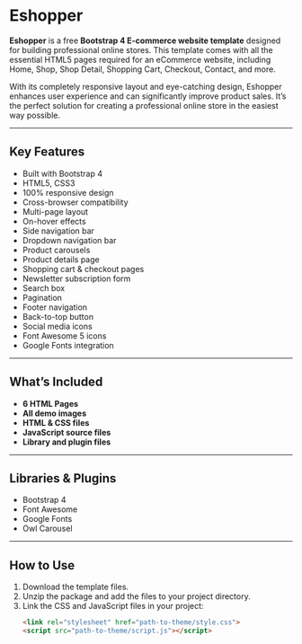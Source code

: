 # Eshopper  

**Eshopper** is a free **Bootstrap 4 E-commerce website template** designed for building professional online stores. This template comes with all the essential HTML5 pages required for an eCommerce website, including Home, Shop, Shop Detail, Shopping Cart, Checkout, Contact, and more.  

With its completely responsive layout and eye-catching design, Eshopper enhances user experience and can significantly improve product sales. It’s the perfect solution for creating a professional online store in the easiest way possible.  

---

## Key Features  
- Built with Bootstrap 4  
- HTML5, CSS3  
- 100% responsive design  
- Cross-browser compatibility  
- Multi-page layout  
- On-hover effects  
- Side navigation bar  
- Dropdown navigation bar  
- Product carousels  
- Product details page  
- Shopping cart & checkout pages  
- Newsletter subscription form  
- Search box  
- Pagination  
- Footer navigation  
- Back-to-top button  
- Social media icons  
- Font Awesome 5 icons  
- Google Fonts integration  

---

## What’s Included  
- **6 HTML Pages**  
- **All demo images**  
- **HTML & CSS files**  
- **JavaScript source files**  
- **Library and plugin files**  

---

## Libraries & Plugins  
- Bootstrap 4  
- Font Awesome  
- Google Fonts  
- Owl Carousel  

---

## How to Use  
1. Download the template files.  
2. Unzip the package and add the files to your project directory.  
3. Link the CSS and JavaScript files in your project:  
   ```html
   <link rel="stylesheet" href="path-to-theme/style.css">
   <script src="path-to-theme/script.js"></script>
